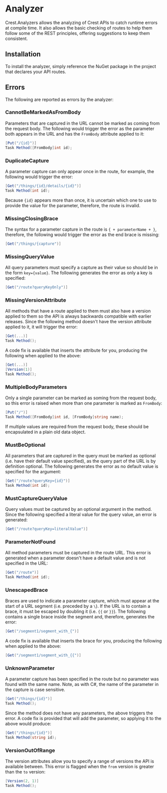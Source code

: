 # Analyzer

Crest.Analyzers allows the analyzing of Crest APIs to catch runtime errors at
compile time. It also allows the basic checking of routes to help them follow
some of the REST principles, offering suggestions to keep them consistent.

## Installation

To install the analyzer, simply reference the NuGet package in the project that
declares your API routes.

## Errors

The following are reported as errors by the analyzer:

### CannotBeMarkedAsFromBody

Parameters that are captured in the URL cannot be marked as coming from the
request body. The following would trigger the error as the parameter both
appears in the URL and has the `FromBody` attribute applied to it:

```C#
[Put("/{id}")]
Task Method([FromBody]int id);
```

### DuplicateCapture

A parameter capture can only appear once in the route, for example, the
following would trigger the error:

```C#
[Get("/things/{id}/details/{id}")]
Task Method(int id);
```

Because `{id}` appears more than once, it is uncertain which one to use to
provide the value for the parameter, therefore, the route is invalid.

### MissingClosingBrace

The syntax for a parameter capture in the route is `{ + parameterName + }`,
therefore, the following would trigger the error as the end brace is missing:

```C#
[Get("/things/{capture")]
```

### MissingQueryValue

All query parameters must specify a capture as their value so should be in the
form `key={value}`. The following generates the error as only a key is specified:

```C#
[Get("/route?queryKeyOnly")]
```

### MissingVersionAttribute

All methods that have a route applied to them must also have a version applied
to them so the API is always backwards compatible with earlier releases. Since
the following method doesn't have the version attribute applied to it, it will
trigger the error:

```C#
[Get(...)]
Task Method();
```

A code fix is available that inserts the attribute for you, producing the
following when applied to the above:

```C#
[Get(...)]
[Version(1)]
Task Method();
```

### MultipleBodyParameters

Only a single parameter can be marked as soming from the request body, so this
error is raised when more than one parameter is marked as `FromBody`:

```C#
[Put("/")]
Task Method([FromBody]int id, [FromBody]string name);
```

If multiple values are required from the request body, these should be
encapsulated in a plain old data object.

### MustBeOptional

All parameters that are captured in the query must be marked as optional (i.e.
have their default value specified), as the query part of the URL is by
definition optional. The following generates the error as no default value is
specified for the argument:

```C#
[Get("/route?queryKey={id}")]
Task Method(int id);
```

### MustCaptureQueryValue

Query values must be captured by an optional argument in the method. Since the
following specified a literal value for the query value, an error is generated:

```C#
[Get("/route?queryKey=literalValue")]
```

### ParameterNotFound

All method parameters must be captured in the route URL. This error is generated
when a parameter doesn't have a default value and is not specified in the URL:

```C#
[Get("/route")]
Task Method(int id);
```

### UnescapedBrace

Braces are used to indicate a parameter capture, which must appear at the start
of a URL segment (i.e. preceded by a `\`). If the URL is to contain a brace, it
must be escaped by doubling it (i.e. `{{` or `}}`). The following contains a
single brace inside the segment and, therefore, generates the error:

```C#
[Get("/segment1/segment_with_{")]
```

A code fix is available that inserts the brace for you, producing the following
when applied to the above:

```C#
[Get("/segment1/segment_with_{{")]
```

### UnknownParameter

A parameter capture has been specified in the route but no parameter was found
with the same name. Note, as with C#, the name of the parameter in the capture
is case sensitive.

```C#
[Get("/things/{id}")]
Task Method();
```

Since the method does not have any parameters, the above triggers the error. A
code fix is provided that will add the parameter, so applying it to the above
would produce:

```C#
[Get("/things/{id}")]
Task Method(string id);
```

### VersionOutOfRange

The version attributes allow you to specify a range of versions the API is
available between. This error is flagged when the `from` version is greater than
the `to` version:

```C#
[Version(2, 1)]
Task Method();
```
